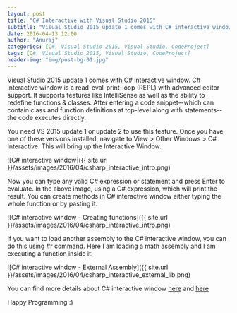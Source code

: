 ```yaml
---
layout: post
title: "C# Interactive with Visual Studio 2015"
subtitle: "Visual Studio 2015 update 1 comes with C# interactive window. C# interactive window is a read-eval-print-loop (REPL) with advanced editor support. It supports features like IntelliSense as well as the ability to redefine functions & classes. After entering a code snippet--which can contain class and function definitions at top-level along with statements--the code executes directly."
date: 2016-04-13 12:00
author: "Anuraj"
categories: [C#, Visual Studio 2015, Visual Studio, CodeProject]
tags: [C#, Visual Studio 2015, Visual Studio, CodeProject]
header-img: "img/post-bg-01.jpg"
---
```

Visual Studio 2015 update 1 comes with C# interactive window. C# interactive window is a read-eval-print-loop (REPL) with advanced editor support. It supports features like IntelliSense as well as the ability to redefine functions & classes. After entering a code snippet--which can contain class and function definitions at top-level along with statements--the code executes directly.

You need VS 2015 update 1 or update 2 to use this feature. Once you have one of these versions installed, navigate to View > Other Windows > C# Interactive. This will bring up the Interactive Window.

![C# interactive window]({{ site.url }}/assets/images/2016/04/csharp_interactive_intro.png)

Now you can type any valid C# expression or statement and press Enter to evaluate. In the above image, using a C# expression, which will print the result. You can create methods in C# interactive window either typing the whole function or by pasting it.

![C# interactive window - Creating functions]({{ site.url }}/assets/images/2016/04/csharp_interactive_intro.png)

If you want to load another assembly to the C# interactive window, you can do this using #r command. Here I am loading a math assembly and I am executing a function inside it.

![C# interactive window - External Assembly]({{ site.url }}/assets/images/2016/04/csharp_interactive_external_lib.png)

You can find more details about C# interactive window [here](https://github.com/dotnet/roslyn/wiki/Interactive-Window) and [here](https://github.com/dotnet/roslyn/wiki/C%23-Interactive-Walkthrough)

Happy Programming :)
